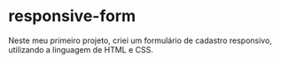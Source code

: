 # responsive-form
Neste meu primeiro projeto, criei um formulário de cadastro  responsivo, utilizando a linguagem de HTML e CSS. 
